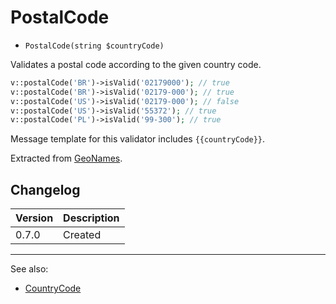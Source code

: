 # PostalCode

- `PostalCode(string $countryCode)`

Validates a postal code according to the given country code.

```php
v::postalCode('BR')->isValid('02179000'); // true
v::postalCode('BR')->isValid('02179-000'); // true
v::postalCode('US')->isValid('02179-000'); // false
v::postalCode('US')->isValid('55372'); // true
v::postalCode('PL')->isValid('99-300'); // true
```

Message template for this validator includes `{{countryCode}}`.

Extracted from [GeoNames](http://www.geonames.org/).

## Changelog

Version | Description
--------|-------------
  0.7.0 | Created

***
See also:

- [CountryCode](CountryCode.md)
